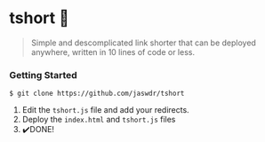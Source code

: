 # tshort 👕
> Simple and descomplicated link shorter that can be deployed anywhere, written in 10 lines of code or less.

### Getting Started

```
$ git clone https://github.com/jaswdr/tshort
```
1. Edit the `tshort.js` file and add your redirects.
2. Deploy the `index.html` and `tshort.js` files
3. ✔️DONE!
